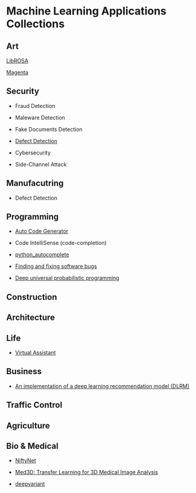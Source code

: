 # Machine Learning Applications Collections

## Art

[LibROSA](https://librosa.github.io/librosa/)

[Magenta](https://magenta.tensorflow.org/)

## Security

* Fraud Detection

* Maleware Detection

* Fake Documents Detection

* [Defect Detection](https://devblogs.nvidia.com/automatic-defect-inspection-using-the-nvidia-end-to-end-deep-learning-platform/)

* Cybersecurity

* Side-Channel Attack


## Manufacutring

* Defect Detection

## Programming

* [Auto Code Generator](https://github.com/tonybeltramelli/pix2code)

* Code IntelliSense (code-completion)

* [python_autocomplete](https://github.com/vpj/python_autocomplete)

* [Finding and fixing software bugs](https://engineering.fb.com/developer-tools/finding-and-fixing-software-bugs-automatically-with-sapfix-and-sapienz/)

* [Deep universal probabilistic programming](https://github.com/pyro-ppl/pyro)

## Construction

## Architecture

## Life

* [Virtual Assistant](https://github.com/DragonComputer/Dragonfire)

## Business

* [An implementation of a deep learning recommendation model (DLRM)](https://github.com/facebookresearch/dlrm?utm_source=mybridge&utm_medium=blog&utm_campaign=read_more)

## Traffic Control

## Agriculture

## Bio & Medical

* [NiftyNet](https://github.com/NifTK/NiftyNet)

* [Med3D: Transfer Learning for 3D Medical Image Analysis](https://github.com/Tencent/MedicalNet)

* [deepvariant](https://github.com/google/deepvariant)
